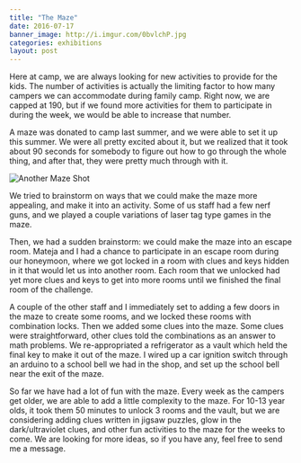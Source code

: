 ```yaml
---
title: "The Maze"
date: 2016-07-17
banner_image: http://i.imgur.com/0bvlchP.jpg
categories: exhibitions
layout: post
---
```


Here at camp, we are always looking for new activities to provide for the kids. The number of activities is actually the limiting factor to how many campers we can accommodate during family camp. Right now, we are capped at 190, but if we found more activities for them to participate in during the week, we would be able to increase that number.

A maze was donated to camp last summer, and we were able to set it up this summer. We were all pretty excited about it, but we realized that it took about 90 seconds for somebody to figure out how to go through the whole thing, and after that, they were pretty much through with it.

![Another Maze Shot](http://i.imgur.com/4bLS1BL.jpg)

We tried to brainstorm on ways that we could make the maze more appealing, and make it into an activity. Some of us staff had a few nerf guns, and we played a couple variations of laser tag type games in the maze.

Then, we had a sudden brainstorm: we could make the maze into an escape room. Mateja and I had a chance to participate in an escape room during our honeymoon, where we got locked in a room with clues and keys hidden in it that would let us into another room. Each room that we unlocked had yet more clues and keys to get into more rooms until we finished the final room of the challenge.

A couple of the other staff and I immediately set to adding a few doors in the maze to create some rooms, and we locked these rooms with combination locks. Then we added some clues into the maze. Some clues were straightforward, other clues told the combinations as an answer to math problems. We re-appropriated a refrigerator as a vault which held the final key to make it out of the maze. I wired up a car ignition switch through an arduino to a school bell we had in the shop, and set up the school bell near the exit of the maze.

So far we have had a lot of fun with the maze. Every week as the campers get older, we are able to add a little complexity to the maze. For 10-13 year olds, it took them 50 minutes to unlock 3 rooms and the vault, but we are considering adding clues written in jigsaw puzzles, glow in the dark/ultraviolet clues, and other fun activities to the maze for the weeks to come. We are looking for more ideas, so if you have any, feel free to send me a message.